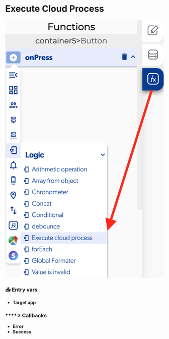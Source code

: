 # Execute Cloud Process

![](../../../.gitbook/assets/captura-de-pantalla-2020-02-10-a-la-s-12.29.25.png)



### 📥 Entry vars <a id="entry-vars"></a>

* **Target app**

### \*\*\*\*↗ **Callbacks**

* **Error**
* **Success**


